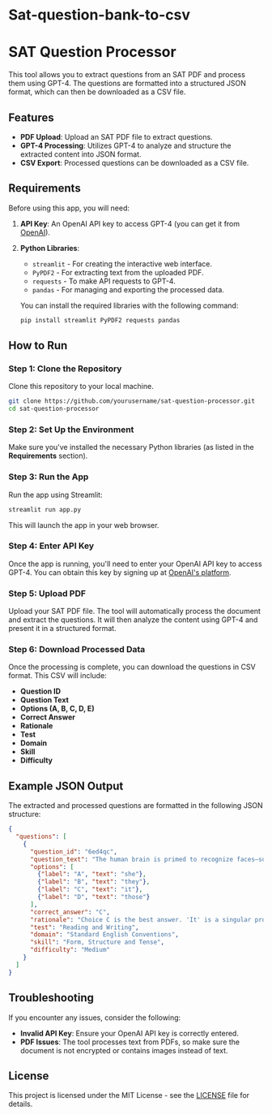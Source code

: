 # Sat-question-bank-to-csv


# SAT Question Processor

This tool allows you to extract questions from an SAT PDF and process them using GPT-4. The questions are formatted into a structured JSON format, which can then be downloaded as a CSV file.

## Features

- **PDF Upload**: Upload an SAT PDF file to extract questions.
- **GPT-4 Processing**: Utilizes GPT-4 to analyze and structure the extracted content into JSON format.
- **CSV Export**: Processed questions can be downloaded as a CSV file.

## Requirements

Before using this app, you will need:

1. **API Key**: An OpenAI API key to access GPT-4 (you can get it from [OpenAI](https://platform.openai.com/signup)).
2. **Python Libraries**:
   - `streamlit` - For creating the interactive web interface.
   - `PyPDF2` - For extracting text from the uploaded PDF.
   - `requests` - To make API requests to GPT-4.
   - `pandas` - For managing and exporting the processed data.
   
   You can install the required libraries with the following command:

   ```bash
   pip install streamlit PyPDF2 requests pandas
   ```

## How to Run

### Step 1: Clone the Repository
Clone this repository to your local machine.

```bash
git clone https://github.com/yourusername/sat-question-processor.git
cd sat-question-processor
```

### Step 2: Set Up the Environment
Make sure you've installed the necessary Python libraries (as listed in the **Requirements** section).

### Step 3: Run the App
Run the app using Streamlit:

```bash
streamlit run app.py
```

This will launch the app in your web browser.

### Step 4: Enter API Key
Once the app is running, you'll need to enter your OpenAI API key to access GPT-4. You can obtain this key by signing up at [OpenAI's platform](https://platform.openai.com/signup).

### Step 5: Upload PDF
Upload your SAT PDF file. The tool will automatically process the document and extract the questions. It will then analyze the content using GPT-4 and present it in a structured format.

### Step 6: Download Processed Data
Once the processing is complete, you can download the questions in CSV format. This CSV will include:
- **Question ID**
- **Question Text**
- **Options (A, B, C, D, E)**
- **Correct Answer**
- **Rationale**
- **Test**
- **Domain**
- **Skill**
- **Difficulty**

## Example JSON Output

The extracted and processed questions are formatted in the following JSON structure:

```json
{
  "questions": [
    {
      "question_id": "6ed4qc",
      "question_text": "The human brain is primed to recognize faces—so much so that, due to a perceptual tendency called pareidolia, ______ will even find faces in clouds, wooden doors, pieces of fruit, and other faceless inanimate objects.",
      "options": [
        {"label": "A", "text": "she"},
        {"label": "B", "text": "they"},
        {"label": "C", "text": "it"},
        {"label": "D", "text": "those"}
      ],
      "correct_answer": "C",
      "rationale": "Choice C is the best answer. 'It' is a singular pronoun used to stand in for objects.",
      "test": "Reading and Writing",
      "domain": "Standard English Conventions",
      "skill": "Form, Structure and Tense",
      "difficulty": "Medium"
    }
  ]
}
```

## Troubleshooting

If you encounter any issues, consider the following:
- **Invalid API Key**: Ensure your OpenAI API key is correctly entered.
- **PDF Issues**: The tool processes text from PDFs, so make sure the document is not encrypted or contains images instead of text.

## License

This project is licensed under the MIT License - see the [LICENSE](LICENSE) file for details.

